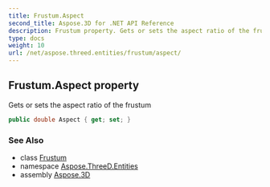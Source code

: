 ```yaml
---
title: Frustum.Aspect
second_title: Aspose.3D for .NET API Reference
description: Frustum property. Gets or sets the aspect ratio of the frustum
type: docs
weight: 10
url: /net/aspose.threed.entities/frustum/aspect/
---
```

## Frustum.Aspect property

Gets or sets the aspect ratio of the frustum

```csharp
public double Aspect { get; set; }
```

### See Also

* class [Frustum](../)
* namespace [Aspose.ThreeD.Entities](../../frustum/)
* assembly [Aspose.3D](../../../)


